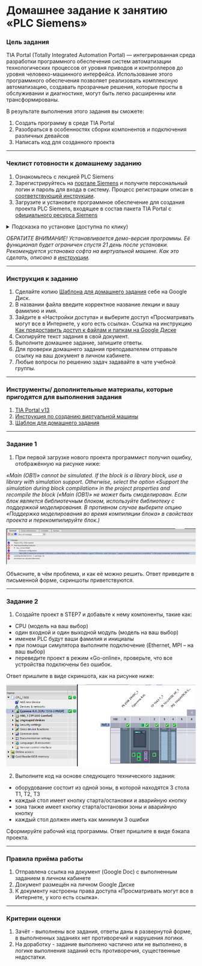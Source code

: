 # Домашнее задание к занятию «PLC Siemens»

### Цель задания

TIA Portal (Totally Integrated Automation Portal) — интегрированная среда разработки программного обеспечения систем автоматизации технологических процессов от уровня приводов и контроллеров до уровня человеко-машинного интерфейса. Использование этого программного обеспечения позволяет реализовать комплексную автоматизацию, создавать прозрачные решения, которые просты в обслуживании и диагностике, могут быть легко расширенны или трансформированы.

В результате выполнения этого задания вы сможете: 

1. Создать программу в среде TIA Portal
2. Разобраться в особенностях сборки компонентов и подключения различных девайсов
3. Написать код для созданного проекта

------

### Чеклист готовности к домашнему заданию

1. Ознакомьтесь с лекцией PLC Siemens
2. Зарегистрируйтесь на [портале Siemens](https://mall.industry.siemens.com/goos/WelcomePage.aspx?regionUrl=/ru&language=ru) и получите персональный логин и пароль для входа в систему. Процесс регистрации описан в [соответствующей инструкции](https://docs.google.com/presentation/d/1RPHvCE2OxBbHRMWSAV2E-HxscZvR2nRIZVHCy8hvjJE/edit?usp=sharing).
3. Загрузите и установите программное обеспечение для создания проекта PLC Siemens, входящее в состав пакета TIA Portal с [официального ресурса Siemens](https://support.industry.siemens.com/cs/document/78793685/simatic-step-7-(tia-portal)-v13-trial-download?dti=0&lc=en-DE)
<details>
  <summary> Подсказка по установке (доступна по клику)</summary>
  
  
1. Скачайте все файлы по [ссылке](https://support.industry.siemens.com/cs/document/109745155/simatic-step-7-including-plcsim-v13-sp2-trial-download?dti=0&lc=en-DE) в две отдельные папки:
  - STEP 7 Professional V13 SP2 (DVD 1, DVD 2, SHA-256 checksum)
  ![image](https://github.com/netology-code/phd-homeworks/blob/main/6.6/Step7_1.png)
  - SIMATIC STEP 7 PLCSIM V13 SP2 for STEP 7 Basic and STEP 7 Professional (включая SHA-256 checksum)
    ![image](https://github.com/netology-code/phd-homeworks/blob/main/6.6/Step7_2.png)
2. Запустите установочный файл SIMATIC_STEP_7_Professional_V13_SP2_Upd4.exe, пройдите стандартную процедуру установки.
3. Запустите установочный файл SIMATIC_S7_PLCSIM_V13_SP2.exe, пройдите стандартную процедуру установки.

    ---
  
</details>
  
*ОБРАТИТЕ ВНИМАНИЕ! Устанавливается демо-версия программы. Её функционал будет ограничен спустя 21 день после установки. Рекомендуется установка софта на виртуальной машине. Как это сделать, описано в [инструкции](https://docs.google.com/presentation/d/1psnSlotXT7cr8ECnaZaTCDLnIyYOGUzCArLeydeRztY/edit?usp=sharing).*

------

### Инструкция к заданию

1. Сделайте копию [Шаблона для домашнего задания](https://docs.google.com/document/d/1gcWwUbx4j998PJS9roM0o63ZszEIejj7Jj4mrnrBr18/edit?usp=sharing) себе на Google Диск.
2. В названии файла введите корректное название лекции и вашу фамилию и имя.
3. Зайдите в «Настройки доступа» и выберите доступ «Просматривать могут все в Интернете, у кого есть ссылка». Ссылка на инструкцию [Как предоставить доступ к файлам и папкам на Google Диске](https://support.google.com/docs/answer/2494822?hl=ru&co=GENIE.Platform%3DDesktop)
4. Скопируйте текст задания в свой документ.
5. Выполните домашнее задание, запишите ответы.
6. Для проверки домашнего задания преподавателем отправьте ссылку на ваш документ в личном кабинете.
7. Любые вопросы по решению задач задавайте в чате учебной группы.

------

### Инструменты/ дополнительные материалы, которые пригодятся для выполнения задания

1. [TIA Portal v13](https://support.industry.siemens.com/cs/document/78793685/simatic-step-7-(tia-portal)-v13-trial-download?dti=0&lc=en-DE)
2. [Инструкция по созданию виртуальной машины](https://docs.google.com/presentation/d/1psnSlotXT7cr8ECnaZaTCDLnIyYOGUzCArLeydeRztY/edit?usp=sharing)
3. [Шаблон для домашнего задания](https://docs.google.com/document/d/1gcWwUbx4j998PJS9roM0o63ZszEIejj7Jj4mrnrBr18/edit?usp=sharing)

------

### Задание 1

1. При первой загрузке нового проекта программист получил ошибку, отображённую на рисунке ниже:

*«Main (OB1)» cannot be simulated. If the block is a library block, use a library with simulation support. Otherwise, select the option «Support the simulation during block compilation» in the project properties and recompile the block («Main (OB1)» не может быть смоделирован. Если блок является библиотечным блоком, используйте библиотеку с поддержкой моделирования. В противном случае выберите опцию «Поддержка моделирования во время компиляции блока» в свойствах проекта и перекомпилируйте блок.)*

![image](https://github.com/netology-code/phd-homeworks/blob/main/6.6/%D0%A0%D0%B8%D1%81%D1%83%D0%BD%D0%BE%D0%BA%201.png)

Объясните, в чём проблема, и как её можно решить. Ответ приведите в письменной форме, скриншоты приветствуются.

------

### Задание 2

1. Создайте проект в STEP7 и добавьте к нему компоненты, такие как:
- CPU (модель на ваш выбор)
- один входной и один выходной модуль (модель на ваш выбор)
- именем PLC будут ваши фамилия и инициалы
- при помощи симулятора выполните подключение (Ethernet, MPI – на ваш выбор)
- переведите проект в режим «Go-online», проверьте, что все устройства подключены без ошибок.

Ответ пришлите в виде скриншота, как на рисунке ниже:

![image](https://github.com/netology-code/phd-homeworks/blob/main/6.6/%D0%A0%D0%B8%D1%81%D1%83%D0%BD%D0%BE%D0%BA%202.png)

2. Выполните код на основе следующего технического задания:
- оборудование состоит из одной зоны, в которой находятся 3 стола T1, T2, T3
- каждый стол имеет кнопку старта/остановки и аварийную кнопку
- зона также имеет кнопку старта/остановки зоны и аварийную кнопку
- каждый стол должен иметь как минимум 3 ошибки

Сформируйте рабочий код программы. Ответ пришлите в виде бэкапа проекта.

------

### Правила приёма работы

1. Отправлена ссылка на документ (Google Doc) с выполненным заданием в личном кабинете
2. Документ размещён на личном Google Диске
3. К документу настроены права доступа «Просматривать могут все в Интернете, у кого есть ссылка».

------

### Критерии оценки

1. Зачёт - выполнены все задания, ответы даны в развернутой форме, в выполненных заданиях нет противоречий и нарушения логики.
2. На доработку - задание выполнено частично или не выполнено, в логике выполнения заданий есть противоречия, существенные недостатки.
